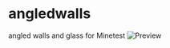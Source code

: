 # angledwalls
angled walls and glass for Minetest
![Preview](https://github.com/TumeniNodes/angledwalls/blob/master/screenshot.png)
